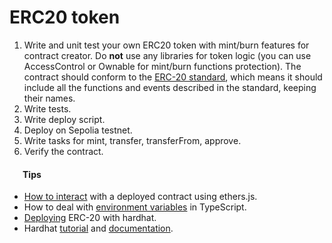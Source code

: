# ERC20 token

  
1. Write and unit test your own ERC20 token with mint/burn features for contract creator. Do **not** use any libraries for token logic (you can use AccessControl or Ownable for mint/burn functions protection). The contract should conform to the [ERC-20 standard](https://eips.ethereum.org/EIPS/eip-20), which means it should include all the functions and events described in the standard, keeping their names.  
2. Write tests.  
3. Write deploy script.  
4. Deploy on Sepolia testnet.  
5. Write tasks for mint, transfer, transferFrom, approve.  
6. Verify the contract.  
  
#### &ensp;&ensp;&ensp;Tips  
- [How to interact](https://docs.ethers.io/v5/api/contract/) with a deployed contract using ethers.js.
- How to deal with [environment variables](https://dev.to/asjadanis/parsing-env-with-typescript-3jjm) in TypeScript.
- [Deploying](https://dev.to/yakult/series/16254) ERC-20 with hardhat.
- Hardhat [tutorial](https://hardhat.org/tutorial) and [documentation](https://hardhat.org/getting-started).
